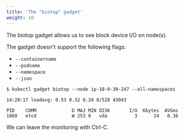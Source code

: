 ```yaml
---
title: 'The "biotop" gadget'
weight: 10
---
```


The biotop gadget allows us to see block device I/O on node(s).

The gadget doesn't support the following flags:
 * `--containername`
 * `--podname`
 * `--namespace`
 * `--json`

```
$ kubectl gadget biotop --node ip-10-0-30-247 --all-namespaces

14:28:17 loadavg: 0.53 0.32 0.34 8/528 43043

PID    COMM             D MAJ MIN DISK       I/O  Kbytes  AVGms
1860   etcd             W 253 0   vda          3      24   0.38
```

We can leave the monitoring with Ctrl-C.

